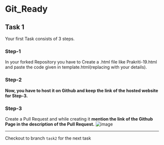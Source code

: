 
# Git_Ready

## Task 1
Your first Task consists of 3 steps.

### Step-1
In your forked Repository you have to Create a <github-username>.html file like Prakriti-19.html and paste the code given in template.html(replacing with your details).
  
 ### Step-2
<b>Now, you have to host it on Github and keep the link of the hosted website for Step-3.</b>

### Step-3
Create a Pull Request and while creating it <b>mention the link of the Github Page in the description of the Pull Request.</b>
![image](https://user-images.githubusercontent.com/74846797/149649303-5670735d-0802-4d76-954d-58dbcdf72483.png)


<hr>

Checkout to branch `task2` for the next task

